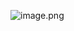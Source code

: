 ![image.png](https://prod-files-secure.s3.us-west-2.amazonaws.com/26af6638-2c6d-4130-b143-4ee9035e40ea/fa7bccfd-8359-4547-9d9e-78b8584087c2/image.png)
